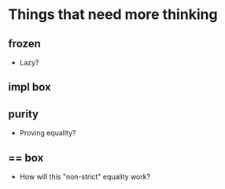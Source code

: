 # Things that need more thinking
## frozen
- Lazy?

## impl box

## purity
- Proving equality?

## == box
- How will this "non-strict" equality work?
